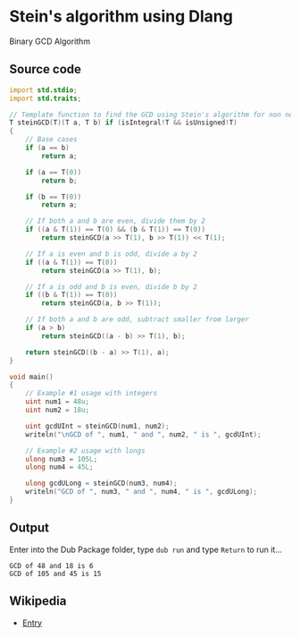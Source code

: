 # Stein's algorithm using Dlang

Binary GCD Algorithm

## Source code

```d
import std.stdio;
import std.traits;

// Template function to find the GCD using Stein's algorithm for non negative integral types
T steinGCD(T)(T a, T b) if (isIntegral!T && isUnsigned!T)
{
    // Base cases
    if (a == b)
        return a;

    if (a == T(0))
        return b;

    if (b == T(0))
        return a;

    // If both a and b are even, divide them by 2
    if ((a & T(1)) == T(0) && (b & T(1)) == T(0))
        return steinGCD(a >> T(1), b >> T(1)) << T(1);

    // If a is even and b is odd, divide a by 2
    if ((a & T(1)) == T(0))
        return steinGCD(a >> T(1), b);

    // If a is odd and b is even, divide b by 2
    if ((b & T(1)) == T(0))
        return steinGCD(a, b >> T(1));

    // If both a and b are odd, subtract smaller from larger
    if (a > b)
        return steinGCD((a - b) >> T(1), b);

    return steinGCD((b - a) >> T(1), a);
}

void main()
{
    // Example #1 usage with integers
    uint num1 = 48u;
    uint num2 = 18u;

    uint gcdUInt = steinGCD(num1, num2);
    writeln("\nGCD of ", num1, " and ", num2, " is ", gcdUInt);

    // Example #2 usage with longs
    ulong num3 = 105L;
    ulong num4 = 45L;

    ulong gcdULong = steinGCD(num3, num4);
    writeln("GCD of ", num3, " and ", num4, " is ", gcdULong);
}
```
## Output

Enter into the Dub Package folder, type `dub run` and type `Return` to run it...

```
GCD of 48 and 18 is 6
GCD of 105 and 45 is 15
```

## Wikipedia

  - [Entry](https://en.wikipedia.org/wiki/Binary_GCD_algorithm)

